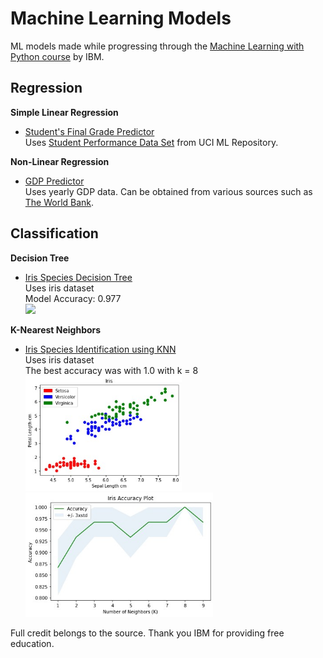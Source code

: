 # Machine Learning Models

ML models made while progressing through the <a href="https://cognitiveclass.ai/courses/machine-learning-with-python">Machine Learning with Python course</a> by IBM.

## Regression 
<b> Simple Linear Regression </b>
- <a href="/py/simple-linear-grades.py">Student's Final Grade Predictor</a>
<br>Uses <a href="https://archive.ics.uci.edu/ml/datasets/Student+Performance">
Student Performance Data Set</a> from UCI ML Repository.

<b> Non-Linear Regression </b>
- <a href="/py/non-linear-gdp.py">GDP Predictor</a>
<br>Uses yearly GDP data. Can be obtained from various sources such as <a href="https://data.worldbank.org/indicator/NY.GDP.MKTP.KD.ZG">The World Bank</a>.

## Classification
<b> Decision Tree </b>
- <a href="/decisiontree-iris.py">Iris Species Decision Tree</a>
<br>Uses iris dataset
<br>Model Accuracy: 0.977
<br><a href="/py/decisiontree-iris.py"><img src="/plot/decisiontree-iris.jpg" width="500"></a>

<b> K-Nearest Neighbors </b>
- <a href="/py/knn-iris.py">Iris Species Identification using KNN</a>
<br>Uses iris dataset
<br>The best accuracy was with 1.0 with k = 8
<br><a href="/py/knn-iris.py"><img src="/plot/knn-iris-scatter.jpg" width="250"></a>
<a href="/py/knn-iris.py"><img src="/plot/knn-iris-accuracy.jpg" width="300"></a>

Full credit belongs to the source. Thank you IBM for providing free education.
